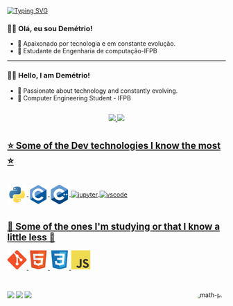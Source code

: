 
[![Typing SVG](https://readme-typing-svg.herokuapp.com?color=%23F7F7F7&size=75&center=true&vCenter=true&width=1920&height=100&lines=%3CDemétrio+Gurgel%2F%3E)](https://git.io/typing-svg)

### 🖖🏻 Olá, eu sou Demétrio!

- 🔭 Apaixonado por tecnologia e em constante evolução.
- 🌱 Estudante de Engenharia de computação-IFPB

<hr>

### 🖖🏻 Hello, I am Demétrio!

- 🔭 Passionate about technology and constantly evolving.
- 🌱 Computer Engineering Student - IFPB


##
  
<div align="center">
  <a href="https://github.com/DemetrioGurgel">
  <img height="180em" src="https://github-readme-stats.vercel.app/api?username=DemetrioGurgel&show_icons=true&theme=gotham&include_all_commits=true&count_private=false"/>
  <img height="180em" src="https://github-readme-stats.vercel.app/api/top-langs/?username=DemetrioGurgel&layout=compact&langs_count=7&theme=gotham"/>
</div>

#
  
## ⭐️  Some of the Dev technologies I know the most  ⭐️
<div style="display: inline_block"><br>
  
  <img align="center" alt="Python" height="45" width="45" src="https://raw.githubusercontent.com/devicons/devicon/master/icons/python/python-original.svg">
  <img align="center" alt="C" height="45" width="45" src="https://raw.githubusercontent.com/devicons/devicon/master/icons/c/c-original.svg">
  <img align="center" alt="C++" height="45" width="45" src="https://raw.githubusercontent.com/devicons/devicon/master/icons/cplusplus/cplusplus-original.svg">
  <img align="center" alt="jupyter" height="45" width="45" src="https://cdn.jsdelivr.net/gh/devicons/devicon/icons/jupyter/jupyter-original-wordmark.svg" />
  <img align="center" alt="vscode" height="25" width="75" src= "https://img.shields.io/badge/VS_Code-0078D4?style=for-the-     badge&logo=visual%20studio%20code&logoColor=white">
  
 #
  
 ## 📖  Some of the ones I'm studying or that I know a little less  📖
  <img width="45px" src="https://raw.githubusercontent.com/devicons/devicon/c5378d6c2510ffa0b3e4475af95618a8048d6cf1/icons/git/git-original.svg">
  <img width="45px" src="https://raw.githubusercontent.com/devicons/devicon/c5378d6c2510ffa0b3e4475af95618a8048d6cf1/icons/html5/html5-original.svg">
  <img width="45px" src="https://raw.githubusercontent.com/devicons/devicon/master/icons/css3/css3-original.svg">
  <img width="45px" src="https://raw.githubusercontent.com/devicons/devicon/master/icons/javascript/javascript-original.svg">
  
</div>
  
 ##
 <div style="display: inline_block"><br>
 <img align="right" alt="math-pic" height="200" style="border-radius:50px;" src="https://user-images.githubusercontent.com/84646971/151370454-d71d3c89-f52a-4a8d-b744-c1d10c90c87c.gif">
</div>
  
<div>
  <a href="https://instagram.com/demetrio_lugu" target="_blank"><img src="https://img.shields.io/badge/-Instagram-%23E4405F?style=for-the-badge&logo=instagram&logoColor=white" target="_blank"></a>
  <a href="https://www.linkedin.com/in/demetrio-gurgel/" target="_blank"><img src="https://img.shields.io/badge/-LinkedIn-%230077B5?style=for-the-badge&logo=linkedin&logoColor=white" target="_blank"></a> 
  <a href = "mailto:demetriogurgel@gmail.com"><img src="https://img.shields.io/badge/-Gmail-%23333?style=for-the-badge&logo=gmail&logoColor=white" target="_blank"></a>
</div>

